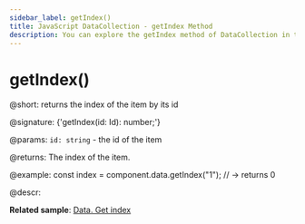 ```yaml
---
sidebar_label: getIndex()
title: JavaScript DataCollection - getIndex Method 
description: You can explore the getIndex method of DataCollection in the documentation of the DHTMLX JavaScript UI library. Browse developer guides and API reference, try out code examples and live demos, and download a free 30-day evaluation version of DHTMLX Suite 7.
---
```


# getIndex()

@short: returns the index of the item by its id

@signature: {'getIndex(id: Id): number;'}

@params:
`id: string` - the id of the item

@returns:
The index of the item.

@example:
const index = component.data.getIndex("1"); // -> returns 0

@descr:

**Related sample**: [Data. Get index](https://snippet.dhtmlx.com/1ottirdt)
